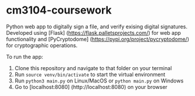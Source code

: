 # cm3104-coursework

Python web app to digitally sign a file, and verify exising digital signatures. Developed using [Flask] (https://flask.palletsprojects.com/) for web app functionality and [PyCryptodome] (https://pypi.org/project/pycryptodome/) for cryptographic operations.

To run the app:

1. Clone this repository and navigate to that folder on your terminal
2. Run `source venv/bin/activate` to start the virtual environment
3. Run `python3 main.py` on Linux/MacOS or `python main.py` on Windows
4. Go to [localhost:8080] (http://localhost:8080) on your browser